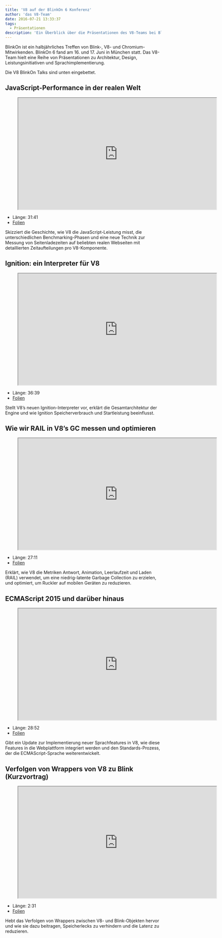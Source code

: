 ```yaml
---
title: 'V8 auf der BlinkOn 6 Konferenz'
author: 'das V8-Team'
date: 2016-07-21 13:33:37
tags:
  - Präsentationen
description: 'Ein Überblick über die Präsentationen des V8-Teams bei BlinkOn 6.'
---
```

BlinkOn ist ein halbjährliches Treffen von Blink-, V8- und Chromium-Mitwirkenden. BlinkOn 6 fand am 16. und 17. Juni in München statt. Das V8-Team hielt eine Reihe von Präsentationen zu Architektur, Design, Leistungsinitiativen und Sprachimplementierung.

<!--truncate-->
Die V8 BlinkOn Talks sind unten eingebettet.

## JavaScript-Performance in der realen Welt

<figure>
  <div class="video video-16:9">
    <iframe src="https://www.youtube.com/embed/xCx4uC7mn6Y" width="640" height="360" loading="lazy"></iframe>
  </div>
</figure>

- Länge: 31:41
- [Folien](https://docs.google.com/presentation/d/14WZkWbkvtmZDEIBYP5H1GrbC9H-W3nJSg3nvpHwfG5U/edit)

Skizziert die Geschichte, wie V8 die JavaScript-Leistung misst, die unterschiedlichen Benchmarking-Phasen und eine neue Technik zur Messung von Seitenladezeiten auf beliebten realen Webseiten mit detaillierten Zeitaufteilungen pro V8-Komponente.

## Ignition: ein Interpreter für V8

<figure>
  <div class="video video-16:9">
    <iframe src="https://www.youtube.com/embed/r5OWCtuKiAk" width="640" height="360" loading="lazy"></iframe>
  </div>
</figure>

- Länge: 36:39
- [Folien](https://docs.google.com/presentation/d/1OqjVqRhtwlKeKfvMdX6HaCIu9wpZsrzqpIVIwQSuiXQ/edit)

Stellt V8’s neuen Ignition-Interpreter vor, erklärt die Gesamtarchitektur der Engine und wie Ignition Speicherverbrauch und Startleistung beeinflusst.

## Wie wir RAIL in V8’s GC messen und optimieren

<figure>
  <div class="video video-16:9">
    <iframe src="https://www.youtube.com/embed/VITAyGT-CJI" width="640" height="360" loading="lazy"></iframe>
  </div>
</figure>

- Länge: 27:11
- [Folien](https://docs.google.com/presentation/d/15EQ603eZWAnrf4i6QjPP7S3KF3NaL3aAaKhNUEatVzY/edit)

Erklärt, wie V8 die Metriken Antwort, Animation, Leerlaufzeit und Laden (RAIL) verwendet, um eine niedrig-latente Garbage Collection zu erzielen, und optimiert, um Ruckler auf mobilen Geräten zu reduzieren.

## ECMAScript 2015 und darüber hinaus

<figure>
  <div class="video video-16:9">
    <iframe src="https://www.youtube.com/embed/KrGOzEwqRDA" width="640" height="360" loading="lazy"></iframe>
  </div>
</figure>

- Länge: 28:52
- [Folien](https://docs.google.com/presentation/d/1o1wld5z0BM8RTqXASGYD3Rvov8PzrxySghmrGTYTgw0/edit)

Gibt ein Update zur Implementierung neuer Sprachfeatures in V8, wie diese Features in die Webplattform integriert werden und den Standards-Prozess, der die ECMAScript-Sprache weiterentwickelt.

## Verfolgen von Wrappers von V8 zu Blink (Kurzvortrag)

<figure>
  <div class="video video-16:9">
    <iframe src="https://www.youtube.com/embed/PMDRfYw4UYQ?start=3204" width="640" height="360" loading="lazy"></iframe>
  </div>
</figure>

- Länge: 2:31
- [Folien](https://docs.google.com/presentation/d/1I6leiRm0ysSTqy7QWh33Gfp7_y4ngygyM2tDAqdF0fI/edit)

Hebt das Verfolgen von Wrappers zwischen V8- und Blink-Objekten hervor und wie sie dazu beitragen, Speicherlecks zu verhindern und die Latenz zu reduzieren.
